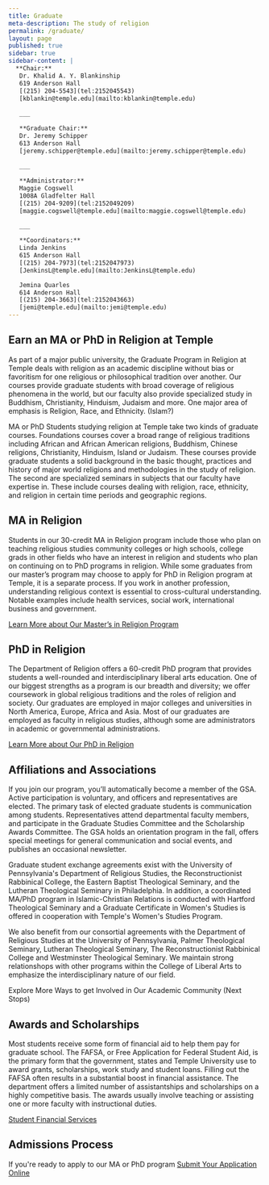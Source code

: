 ```yaml
---
title: Graduate
meta-description: The study of religion
permalink: /graduate/
layout: page
published: true
sidebar: true
sidebar-content: |
  **Chair:**  
   Dr. Khalid A. Y. Blankinship  
   619 Anderson Hall  
   [(215) 204-5543](tel:2152045543)  
   [kblankin@temple.edu](mailto:kblankin@temple.edu)  
   
   ___
   
   **Graduate Chair:**  
   Dr. Jeremy Schipper  
   613 Anderson Hall    
   [jeremy.schipper@temple.edu](mailto:jeremy.schipper@temple.edu)  
   
   ___
   
   **Administrator:**  
   Maggie Cogswell  
   1008A Gladfelter Hall   
   [(215) 204-9209](tel:2152049209)  
   [maggie.cogswell@temple.edu](mailto:maggie.cogswell@temple.edu)  
   
   ___

   **Coordinators:**  
   Linda Jenkins  
   615 Anderson Hall    
   [(215) 204-7973](tel:2152047973)   
   [JenkinsL@temple.edu](mailto:JenkinsL@temple.edu)  

   Jemina Quarles  
   614 Anderson Hall    
   [(215) 204-3663](tel:2152043663)  
   [jemi@temple.edu](mailto:jemi@temple.edu)
---
```

## Earn an MA or PhD in Religion at Temple

As part of a major public university, the Graduate Program in Religion at Temple deals with religion as an academic discipline without bias or favoritism for one religious or philosophical tradition over another. Our courses provide graduate students with broad coverage of religious phenomena in the world, but our faculty also provide specialized study in Buddhism, Christianity, Hinduism, Judaism and more. One major area of emphasis is Religion, Race, and Ethnicity. (Islam?) 

MA or PhD Students studying religion at Temple take two kinds of graduate courses. Foundations courses cover a broad range of religious traditions including African and African American religions, Buddhism, Chinese religions, Christianity, Hinduism, Island or Judaism. These courses provide graduate students a solid background in the basic thought, practices and history of major world religions and methodologies in the study of religion. The second are specialized seminars in subjects that our faculty have expertise in. These include courses dealing with religion, race, ethnicity, and religion in certain time periods and geographic regions. 

## MA in Religion

Students in our 30-credit MA in Religion program include those who plan on teaching religious studies community colleges or high schools, college grads in other fields who have an interest in religion and students who plan on continuing on to PhD programs in religion. While some graduates from our master’s program may choose to apply for PhD in Religion program at Temple, it is a separate process.  If you work in another profession, understanding religious context is essential to cross-cultural understanding. Notable examples include health services, social work, international business and government. 

[Learn More about Our Master’s in Religion Program](http://www.cla.temple.edu/religion/graduate/master-of-arts-program/)

## PhD in Religion

The Department of Religion offers a 60-credit PhD program that provides students a well-rounded and interdisciplinary liberal arts education. One of our biggest strengths as a program is our breadth and diversity; we offer coursework in global religious traditions and the roles of religion and society. Our graduates are employed in major colleges and universities in North America, Europe, Africa and Asia. Most of our graduates are employed as faculty in religious studies, although some are administrators in academic or governmental administrations. 

[Learn More about Our PhD in Religion](http://bulletin.temple.edu/graduate/scd/cla/religion-phd/#text)

## Affiliations and Associations

If you join our program, you’ll automatically become a member of the GSA. Active participation is voluntary, and officers and representatives are elected. The primary task of elected graduate students is communication among students. Representatives attend departmental faculty members, and participate in the Graduate Studies Committee and the Scholarship Awards Committee. The GSA holds an orientation program in the fall, offers special meetings for general communication and social events, and publishes an occasional newsletter.

Graduate student exchange agreements exist with the University of Pennsylvania's Department of Religious Studies, the Reconstructionist Rabbinical College, the Eastern Baptist Theological Seminary, and the Lutheran Theological Seminary in Philadelphia. In addition, a coordinated MA/PhD program in Islamic-Christian Relations is conducted with Hartford Theological Seminary and a Graduate Certificate in Women's Studies is offered in cooperation with Temple's Women's Studies Program.

We also benefit from our consortial agreements with the Department of Religious Studies at the University of Pennsylvania, Palmer Theological Seminary, Lutheran Theological Seminary, The Reconstructionist Rabbinical College and Westminster Theological Seminary. We maintain strong relationshops with other programs within the College of Liberal Arts to emphasize the interdisciplinary nature of our field.

Explore More Ways to get Involved in Our Academic Community (Next Stops)

## Awards and Scholarships

Most students receive some form of financial aid to help them pay for graduate school. The FAFSA, or Free Application for Federal Student Aid, is the primary form that the government, states and Temple University use to award grants, scholarships, work study and student loans. Filling out the FAFSA often results in a substantial boost in financial assistance. The department offers a limited number of assistantships and scholarships on a highly competitive basis. The awards usually involve teaching or assisting one or more faculty with instructional duties.

[Student Financial Services](https://sfs.temple.edu/financial-aid-types/scholarships/study-abroad)

## Admissions Process

If you're ready to apply to our MA or PhD program [Submit Your Application Online](https://prd-wlssb.temple.edu/prod8/bwskalog.P_DispLoginNon)

